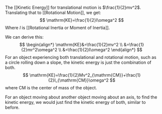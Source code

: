 The [[Kinetic Energy]] for translational motion is $\frac{1}{2}mv^2$. Translating that to [[Rotational Motion]], we get:
$$
\mathrm{KE}=\frac{1}{2}I\omega^2
$$
Where $I$ is [[Rotational Inertia or Moment of Inertia]].

We can derive this:
$$
\begin{align*}
\mathrm{KE}&=\frac{1}{2}mv^2 \\
&=\frac{1}{2}mr^2\omega^2 \\
&=\frac{1}{2}I\omega^2
\end{align*}
$$
For an object experiencing both translational and rotational motion, such as a circle rolling down a slope, the kinetic energy is just the combination of both.
$$
\mathrm{KE}=\frac{1}{2}Mv^2_{\mathrm{CM}}+\frac{1}{2}I_{\mathrm{CM}}\omega^2
$$
where $\mathrm{CM}$ is the center of mass of the object.

For an object moving about another object moving about an axis, to find the kinetic energy, we would just find the kinetic energy of both, similar to before.
